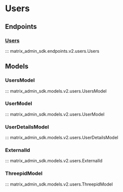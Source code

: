 # Users

## Endpoints
### [Users](https://matrix-org.github.io/synapse/latest/admin_api/user_admin_api.html)
::: matrix_admin_sdk.endpoints.v2.users.Users

## Models
### UsersModel
::: matrix_admin_sdk.models.v2.users.UsersModel
### UserModel
::: matrix_admin_sdk.models.v2.users.UserModel
### UserDetailsModel
::: matrix_admin_sdk.models.v2.users.UserDetailsModel
### ExternalId
::: matrix_admin_sdk.models.v2.users.ExternalId
### ThreepidModel
::: matrix_admin_sdk.models.v2.users.ThreepidModel
